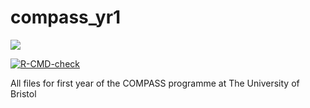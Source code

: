# compass_yr1
<a href="https://codecov.io/github/h-aze/compass_yr1" > 
 <img src="https://codecov.io/github/h-aze/compass_yr1/branch/master/graph/badge.svg?token=4LW9BVTBHI"/> 
 </a>
<p><a href="https://github.com/h-aze/compass_yr1/actions/workflows/R-CMD-check.yaml"><img src="https://github.com/h-aze/compass_yr1/actions/workflows/R-CMD-check.yaml/badge.svg" alt="R-CMD-check"></a></p>

All files for first year of the COMPASS programme at The University of Bristol
